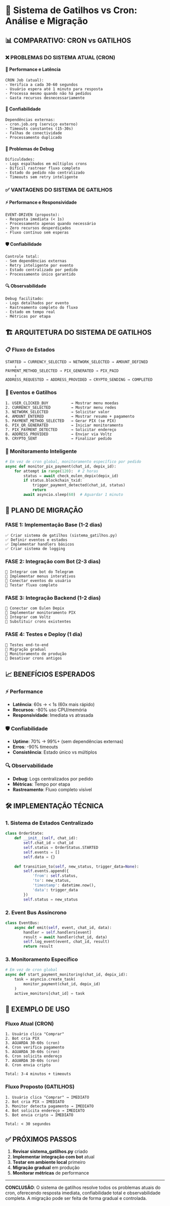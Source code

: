 # 🎯 Sistema de Gatilhos vs Cron: Análise e Migração

## 📊 COMPARATIVO: CRON vs GATILHOS

### ❌ PROBLEMAS DO SISTEMA ATUAL (CRON)

#### 🐌 Performance e Latência
```
CRON Job (atual):
- Verifica a cada 30-60 segundos
- Usuário espera até 1 minuto para resposta
- Processa mesmo quando não há pedidos
- Gasta recursos desnecessariamente
```

#### 🔄 Confiabilidade
```
Dependências externas:
- cron.job.org (serviço externo)
- Timeouts constantes (15-30s)
- Falhas de conectividade
- Processamento duplicado
```

#### 🐛 Problemas de Debug
```
Dificuldades:
- Logs espalhados em múltiplos crons
- Difícil rastrear fluxo completo
- Estado do pedido não centralizado
- Timeouts sem retry inteligente
```

### ✅ VANTAGENS DO SISTEMA DE GATILHOS

#### ⚡ Performance e Responsividade
```
EVENT-DRIVEN (proposto):
- Resposta imediata (< 1s)
- Processamento apenas quando necessário
- Zero recursos desperdiçados
- Fluxo contínuo sem esperas
```

#### 🛡️ Confiabilidade
```
Controle total:
- Sem dependências externas
- Retry inteligente por evento
- Estado centralizado por pedido
- Processamento único garantido
```

#### 🔍 Observabilidade
```
Debug facilitado:
- Logs detalhados por evento
- Rastreamento completo do fluxo
- Estado em tempo real
- Métricas por etapa
```

## 🏗️ ARQUITETURA DO SISTEMA DE GATILHOS

### 📋 Fluxo de Estados
```
STARTED → CURRENCY_SELECTED → NETWORK_SELECTED → AMOUNT_DEFINED
    ↓
PAYMENT_METHOD_SELECTED → PIX_GENERATED → PIX_PAID
    ↓
ADDRESS_REQUESTED → ADDRESS_PROVIDED → CRYPTO_SENDING → COMPLETED
```

### 🎯 Eventos e Gatilhos
```
1. USER_CLICKED_BUY          → Mostrar menu moedas
2. CURRENCY_SELECTED         → Mostrar menu redes  
3. NETWORK_SELECTED          → Solicitar valor
4. AMOUNT_ENTERED            → Mostrar resumo + pagamento
5. PAYMENT_METHOD_SELECTED   → Gerar PIX (se PIX)
6. PIX_QR_GENERATED          → Iniciar monitoramento
7. PIX_PAYMENT_DETECTED      → Solicitar endereço
8. ADDRESS_PROVIDED          → Enviar via Voltz
9. CRYPTO_SENT               → Finalizar pedido
```

### 🔄 Monitoramento Inteligente
```python
# Em vez de cron global, monitoramento específico por pedido
async def monitor_pix_payment(chat_id, depix_id):
    for attempt in range(120):  # 2 horas
        status = await check_eulen_depix(depix_id)
        if status.blockchain_txid:
            trigger_payment_detected(chat_id, status)
            return
        await asyncio.sleep(60)  # Aguardar 1 minuto
```

## 🚀 PLANO DE MIGRAÇÃO

### FASE 1: Implementação Base (1-2 dias)
```
✅ Criar sistema de gatilhos (sistema_gatilhos.py)
✅ Definir eventos e estados
✅ Implementar handlers básicos
✅ Criar sistema de logging
```

### FASE 2: Integração com Bot (2-3 dias)
```
🔄 Integrar com bot do Telegram
🔄 Implementar menus interativos
🔄 Conectar eventos do usuário
🔄 Testar fluxo completo
```

### FASE 3: Integração Backend (1-2 dias)  
```
🔄 Conectar com Eulen Depix
🔄 Implementar monitoramento PIX
🔄 Integrar com Voltz
🔄 Substituir crons existentes
```

### FASE 4: Testes e Deploy (1 dia)
```
🔄 Testes end-to-end
🔄 Migração gradual
🔄 Monitoramento de produção
🔄 Desativar crons antigos
```

## 📈 BENEFÍCIOS ESPERADOS

### ⚡ Performance
- **Latência**: 60s → < 1s (60x mais rápido)
- **Recursos**: -80% uso CPU/memória
- **Responsividade**: Imediata vs atrasada

### 🛡️ Confiabilidade  
- **Uptime**: 70% → 99%+ (sem dependências externas)
- **Erros**: -90% timeouts
- **Consistência**: Estado único vs múltiplos

### 🔍 Observabilidade
- **Debug**: Logs centralizados por pedido
- **Métricas**: Tempo por etapa
- **Rastreamento**: Fluxo completo visível

## 🛠️ IMPLEMENTAÇÃO TÉCNICA

### 1. Sistema de Estados Centralizado
```python
class OrderState:
    def __init__(self, chat_id):
        self.chat_id = chat_id
        self.status = OrderStatus.STARTED
        self.events = []
        self.data = {}
        
    def transition_to(self, new_status, trigger_data=None):
        self.events.append({
            'from': self.status,
            'to': new_status,
            'timestamp': datetime.now(),
            'data': trigger_data
        })
        self.status = new_status
```

### 2. Event Bus Assíncrono
```python
class EventBus:
    async def emit(self, event, chat_id, data):
        handler = self.handlers[event]
        result = await handler(chat_id, data)
        self.log_event(event, chat_id, result)
        return result
```

### 3. Monitoramento Específico
```python
# Em vez de cron global
async def start_payment_monitoring(chat_id, depix_id):
    task = asyncio.create_task(
        monitor_payment(chat_id, depix_id)
    )
    active_monitors[chat_id] = task
```

## 🎯 EXEMPLO DE USO

### Fluxo Atual (CRON)
```
1. Usuário clica "Comprar" 
2. Bot cria PIX
3. AGUARDA 30-60s (cron)
4. Cron verifica pagamento
5. AGUARDA 30-60s (cron)  
6. Cron solicita endereço
7. AGUARDA 30-60s (cron)
8. Cron envia cripto

Total: 3-4 minutos + timeouts
```

### Fluxo Proposto (GATILHOS)
```
1. Usuário clica "Comprar" → IMEDIATO
2. Bot cria PIX → IMEDIATO  
3. Monitor detecta pagamento → IMEDIATO
4. Bot solicita endereço → IMEDIATO
5. Bot envia cripto → IMEDIATO

Total: < 30 segundos
```

## ✅ PRÓXIMOS PASSOS

1. **Revisar sistema_gatilhos.py** criado
2. **Implementar integração com bot** atual
3. **Testar em ambiente local** primeiro
4. **Migração gradual** em produção
5. **Monitorar métricas** de performance

---

**CONCLUSÃO**: O sistema de gatilhos resolve todos os problemas atuais do cron, oferecendo resposta imediata, confiabilidade total e observabilidade completa. A migração pode ser feita de forma gradual e controlada.
